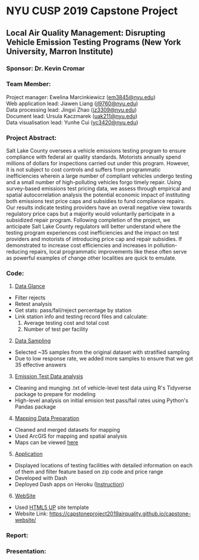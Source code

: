 # NYU CUSP 2019 Capstone Project
## Local Air Quality Management: Disrupting Vehicle Emission Testing Programs (New York University, Marron Institute)
### Sponsor: Dr. Kevin Cromar
### Team Member:
Project manager: Ewelina Marcinkiewicz (em3845@nyu.edu)  
Web application lead: Jiawen Liang (jl9760@nyu.edu)  
Data processing lead: Jingxi Zhao (jz3309@nyu.edu)  
Document lead: Ursula Kaczmarek (uak211@nyu.edu)  
Data visualisation lead: Yunhe Cui (yc3420@nyu.edu)

### Project Abstract:
Salt Lake County oversees a vehicle emissions testing program to ensure compliance with federal air quality standards. Motorists annually spend millions of dollars for inspections carried out under this program. However, it is not subject to cost controls and suffers from programmatic inefficiencies wherein a large number of compliant vehicles undergo testing and a small number of high-polluting vehicles forgo timely repair. Using survey-based emissions test pricing data, we assess through empirical and spatial autocorrelation analysis the potential economic impact of instituting both emissions test price caps and subsidies to fund compliance repairs. Our results indicate testing providers have an overall negative view towards regulatory price caps but a majority would voluntarily participate in a subsidized repair program. Following completion of the project, we anticipate Salt Lake County regulators will better understand where the testing program experiences cost inefficiencies and the impact on test providers and motorists of introducing price cap and repair subsidies. If demonstrated to increase cost efficiencies and increases in pollution-reducing repairs, local programmatic improvements like these often serve as powerful examples of change other localities are quick to emulate.

### Code:
1. [Data Glance](https://github.com/capstoneproject2019airquality/capstone_code_sharing/tree/master/data_glance_yunhe)
  - Filter rejects
  - Retest analysis
  - Get stats: pass/fail/reject percentage by station  
  - Link station info and testing record files and calculate:  
    1) Average testing cost and total cost  
    2) Number of test per facility

2. [Data Sampling](https://github.com/capstoneproject2019airquality/capstone_code_sharing/tree/master/sampling_yunhe)
  - Selected ~35 samples from the original dataset with stratified sampling
  - Due to low response rate, we added more samples to ensure that we got 35 effective answers
 
3. [Emission Test Data analysis](https://github.com/capstoneproject2019airquality/capstone_code_sharing/blob/master/Emission%20Test%20Data%20Analysis/pass_fail_analysis_v3.ipynb)
  - Cleaning and munging .txt of vehicle-level test data using R's Tidyverse package to prepare for modeling
  - High-level analysis on initial emision test pass/fail rates using Python's Pandas package
  
4. [Mapping Data Preparation](https://github.com/capstoneproject2019airquality/capstone_code_sharing/tree/master/mapping_preparation)
  - Cleaned and merged datasets for mapping
  - Used ArcGIS for mapping and spatial analysis
  - Maps can be viewed [here](https://drive.google.com/open?id=1_RUWiXNjXRbj_tAb_H6AaePHDXV_AatY)

5. [Application](https://github.com/capstoneproject2019airquality/capstone_code_sharing/tree/master/Web%20Application)
  - Displayed locations of testing facilities with detailed information on each of them and filter feature based on zip code and price range
  - Developed with Dash
  - Deployed Dash apps on Heroku ([Instruction](https://dash.plot.ly/deployment))
6. [WebSite](https://github.com/capstoneproject2019airquality/capstone-website)
  - Used [HTML5 UP](https://html5up.net) site template
  - Website Link: https://capstoneproject2019airquality.github.io/capstone-website/


### Report:

### Presentation:
